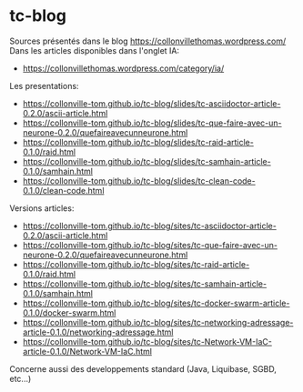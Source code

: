 # tc-blog
Sources présentés dans le blog https://collonvillethomas.wordpress.com/
Dans les articles disponibles dans l'onglet IA:

* https://collonvillethomas.wordpress.com/category/ia/

Les presentations:

* https://collonville-tom.github.io/tc-blog/slides/tc-asciidoctor-article-0.2.0/ascii-article.html
* https://collonville-tom.github.io/tc-blog/slides/tc-que-faire-avec-un-neurone-0.2.0/quefaireavecunneurone.html
* https://collonville-tom.github.io/tc-blog/slides/tc-raid-article-0.1.0/raid.html
* https://collonville-tom.github.io/tc-blog/slides/tc-samhain-article-0.1.0/samhain.html
* https://collonville-tom.github.io/tc-blog/slides/tc-clean-code-0.1.0/clean-code.html

Versions articles:

* https://collonville-tom.github.io/tc-blog/sites/tc-asciidoctor-article-0.2.0/ascii-article.html
* https://collonville-tom.github.io/tc-blog/sites/tc-que-faire-avec-un-neurone-0.2.0/quefaireavecunneurone.html
* https://collonville-tom.github.io/tc-blog/sites/tc-raid-article-0.1.0/raid.html
* https://collonville-tom.github.io/tc-blog/sites/tc-samhain-article-0.1.0/samhain.html
* https://collonville-tom.github.io/tc-blog/sites/tc-docker-swarm-article-0.1.0/docker-swarm.html
* https://collonville-tom.github.io/tc-blog/sites/tc-networking-adressage-article-0.1.0/networking-adressage.html
* https://collonville-tom.github.io/tc-blog/sites/tc-Network-VM-IaC-article-0.1.0/Network-VM-IaC.html

Concerne aussi des developpements standard (Java, Liquibase, SGBD, etc...)


